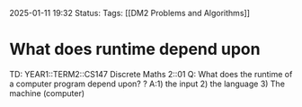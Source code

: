 2025-01-11 19:32
Status: 
Tags: [[DM2 Problems and Algorithms]]
# What does runtime depend upon

TD: YEAR1::TERM2::CS147 Discrete Maths 2::01 
Q: What does the runtime of a computer program depend upon?
?
A:1) the input
2) the language
3) The machine (computer)
<!--ID: 1736623980331-->
